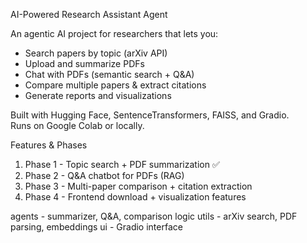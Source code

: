  AI-Powered Research Assistant Agent

An agentic AI project for researchers that lets you:
-  Search papers by topic (arXiv API)
-  Upload and summarize PDFs
-  Chat with PDFs (semantic search + Q&A)
-  Compare multiple papers & extract citations
-  Generate reports and visualizations

Built with Hugging Face, SentenceTransformers, FAISS, and Gradio.  
Runs on Google Colab or locally.


Features & Phases
1. Phase 1 - Topic search + PDF summarization ✅  
2. Phase 2 - Q&A chatbot for PDFs (RAG)  
3. Phase 3 - Multi-paper comparison + citation extraction  
4. Phase 4 - Frontend download + visualization features  

agents      - summarizer, Q&A, comparison logic
utils       - arXiv search, PDF parsing, embeddings
ui       - Gradio interface
